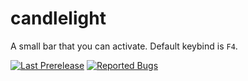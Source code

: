 # candlelight
A small bar that you can activate. Default keybind is `F4`.

[![Last Prerelease](https://raster.shields.io/github/release-date-pre/nbitzz/candlelight?label=last%20pre-release)](https://github.com/nbitzz/candlelight/releases) [![Reported Bugs](https://raster.shields.io/github/issues-raw/nbitzz/candlelight/bug?label=reported%20bugs)](https://github.com/nbitzz/candlelight/issues?q=is%3Aissue+is%3Aopen+label%3Abug)

